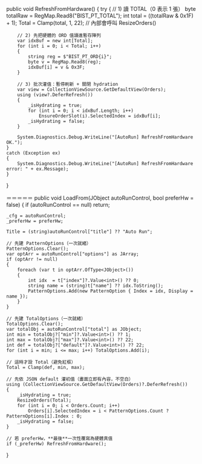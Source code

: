 public void RefreshFromHardware()
{
    try
    {
        // 1) 讀 TOTAL（0 表示 1 張）
        byte totalRaw = RegMap.Read8("BIST_PT_TOTAL");
        int total = ((totalRaw & 0x1F) + 1);
        Total = Clamp(total, 1, 22); // 內部會呼叫 ResizeOrders()

        // 2) 先把硬體的 ORD 值讀進暫存陣列
        var idxBuf = new int[Total];
        for (int i = 0; i < Total; i++)
        {
            string reg = $"BIST_PT_ORD{i}";
            byte v = RegMap.Read8(reg);
            idxBuf[i] = v & 0x3F;
        }

        // 3) 批次灌值：暫停刷新 + 關閉 hydration
        var view = CollectionViewSource.GetDefaultView(Orders);
        using (view?.DeferRefresh())
        {
            _isHydrating = true;
            for (int i = 0; i < idxBuf.Length; i++)
                EnsureOrderSlot(i).SelectedIndex = idxBuf[i];
            _isHydrating = false;
        }

        System.Diagnostics.Debug.WriteLine("[AutoRun] RefreshFromHardware OK.");
    }
    catch (Exception ex)
    {
        System.Diagnostics.Debug.WriteLine("[AutoRun] RefreshFromHardware error: " + ex.Message);
    }
}

＝＝＝＝＝
public void LoadFrom(JObject autoRunControl, bool preferHw = false)
{
    if (autoRunControl == null) return;

    _cfg = autoRunControl;
    _preferHw = preferHw;

    Title = (string)autoRunControl["title"] ?? "Auto Run";

    // 先建 PatternOptions（一次就緒）
    PatternOptions.Clear();
    var optArr = autoRunControl["options"] as JArray;
    if (optArr != null)
    {
        foreach (var t in optArr.OfType<JObject>())
        {
            int idx  = t["index"]?.Value<int>() ?? 0;
            string name = (string)t["name"] ?? idx.ToString();
            PatternOptions.Add(new PatternOption { Index = idx, Display = name });
        }
    }

    // 先建 TotalOptions（一次就緒）
    TotalOptions.Clear();
    var totalObj = autoRunControl["total"] as JObject;
    int min = totalObj?["min"]?.Value<int>() ?? 1;
    int max = totalObj?["max"]?.Value<int>() ?? 22;
    int def = totalObj?["default"]?.Value<int>() ?? 22;
    for (int i = min; i <= max; i++) TotalOptions.Add(i);

    // 這時才設 Total（避免紅框）
    Total = Clamp(def, min, max);

    // 先依 JSON default 灌初值（畫面立即有內容，不空白）
    using (CollectionViewSource.GetDefaultView(Orders)?.DeferRefresh())
    {
        _isHydrating = true;
        ResizeOrders(Total);
        for (int i = 0; i < Orders.Count; i++)
            Orders[i].SelectedIndex = i < PatternOptions.Count ? PatternOptions[i].Index : 0;
        _isHydrating = false;
    }

    // 若 preferHw，**最後**一次性覆寫為硬體真值
    if (_preferHw) RefreshFromHardware();
}